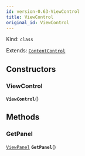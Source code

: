 ```yaml
---
id: version-0.63-ViewControl
title: ViewControl
original_id: ViewControl
---
```


Kind: `class`

Extends: [`ContentControl`](https://docs.microsoft.com/uwp/api/Windows.UI.Xaml.Controls.ContentControl)




## Constructors
### ViewControl
 **`ViewControl`**()




## Methods
### GetPanel
[`ViewPanel`](ViewPanel) **`GetPanel`**()




